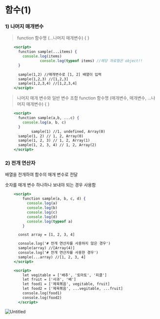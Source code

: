 # 함수(1)

### 1) 나머지 매개변수

> function 함수명 (…나머지 매개변수) { }
> 

```jsx
    <script>
      function sample(...items) {
        console.log(items)
				console.log(typeof items) //해당 자료형은 object!!
      }
      
      sample(1,2) //매개변수로 [1, 2] 배열이 입력
      sample(1,2,3) //[1,2,3]
      sample(1,2,3,4) //[1,2,3,4]
    </script>
```

> 나머지 매개 변수와 일반 변수 조합
function 함수명 (매개변수, 매개변수, …나머지 매개변수) { }
> 

```jsx
    <script>
      function sample(a,b, ...c) {
        console.log(a, b, c)
      }
			sample(1) //1, undefined, Array(0)
      sample(1, 2) // 1, 2, Array(0)
      sample(1, 2, 3) // 1, 2, Array(1)
      sample(1, 2, 3, 4) // 1, 2, Array(2)
    </script>
```

### 2) 전개 연산자

배열을 전개하여 함수의 매개 변수로 전달

숫자를 매개 변수 하나하나 보내야 되는 경우 사용함

```jsx
    <script>
        function sample(a, b, c, d) {
          console.log(a)
          console.log(b)
          console.log(c)
          console.log(d)
          console.log(typeof a)
        }

      const array = [1, 2, 3, 4]

      console.log('# 전개 연산자를 사용하지 않은 경우')
      sample(array) //[Array(4)]
      console.log('# 전개 연산자를 사용한 경우')
      sample(...array) //[1, 2, 3, 4]
    </script>
```

```jsx
    <script>
        let vegitable = ['배추', '토마토', '피클']
        let fruit = ['사과', '배']
        let food1 = ['제육볶음', vegitable, fruit]
        let food2 = ['제육볶음', ...vegitable, ...fruit]
        console.log(food1)
        console.log(food2)
      </script>
```

![Untitled](%E1%84%92%E1%85%A1%E1%86%B7%E1%84%89%E1%85%AE(1)%2026084fa4b2c04c6090936e5dd727689e/Untitled.png)